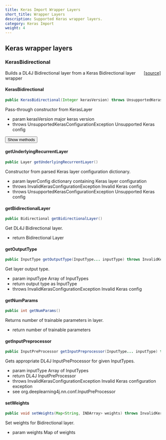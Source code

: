 ```yaml
---
title: Keras Import Wrapper Layers
short_title: Wrapper Layers
description: Supported Keras wrapper layers.
category: Keras Import
weight: 4
---
```


## Keras wrapper layers

### KerasBidirectional
<span style="float:right;"> [[source]](https://github.com/deeplearning4j/deeplearning4j/tree/master/deeplearning4j/deeplearning4j-modelimport/src/main/java/org/deeplearning4j/nn/modelimport/keras/layers/wrappers/KerasBidirectional.java) </span>

Builds a DL4J Bidirectional layer from a Keras Bidirectional layer wrapper


#### KerasBidirectional 
```java
public KerasBidirectional(Integer kerasVersion) throws UnsupportedKerasConfigurationException 
```


Pass-through constructor from KerasLayer

- param kerasVersion major keras version
- throws UnsupportedKerasConfigurationException Unsupported Keras config


<button class="btn btn-primary" type="button" data-toggle="collapse" data-target="#KerasBidirectional" aria-expanded="false" aria-controls="KerasBidirectional">Show methods</button>
<div class="collapse" id="KerasBidirectional"><div class="card card-body">

#### getUnderlyingRecurrentLayer 
```java
public Layer getUnderlyingRecurrentLayer() 
```


Constructor from parsed Keras layer configuration dictionary.

- param layerConfig dictionary containing Keras layer configuration
- throws InvalidKerasConfigurationException     Invalid Keras config
- throws UnsupportedKerasConfigurationException Unsupported Keras config

#### getBidirectionalLayer 
```java
public Bidirectional getBidirectionalLayer() 
```


Get DL4J Bidirectional layer.

- return Bidirectional Layer

#### getOutputType 
```java
public InputType getOutputType(InputType... inputType) throws InvalidKerasConfigurationException 
```


Get layer output type.

- param inputType Array of InputTypes
- return output type as InputType
- throws InvalidKerasConfigurationException Invalid Keras config

#### getNumParams 
```java
public int getNumParams() 
```


Returns number of trainable parameters in layer.

- return number of trainable parameters

#### getInputPreprocessor 
```java
public InputPreProcessor getInputPreprocessor(InputType... inputType) throws InvalidKerasConfigurationException 
```


Gets appropriate DL4J InputPreProcessor for given InputTypes.

- param inputType Array of InputTypes
- return DL4J InputPreProcessor
- throws InvalidKerasConfigurationException Invalid Keras configuration exception
- see org.deeplearning4j.nn.conf.InputPreProcessor

#### setWeights 
```java
public void setWeights(Map<String, INDArray> weights) throws InvalidKerasConfigurationException 
```


Set weights for Bidirectional layer.

- param weights Map of weights


</div></div>